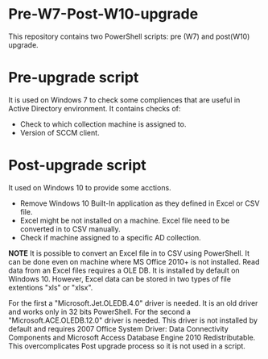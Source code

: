 # Pre-W7-Post-W10-upgrade
This repository contains two PowerShell scripts: pre (W7) and post(W10) upgrade.


# Pre-upgrade script 

It is used on Windows 7  to check some compliences that are useful in Active Directory environment. It contains checks of:
- Check to which collection machine is assigned to.
- Version of SCCM client.

# Post-upgrade script
It used on Windows 10 to provide some acctions. 
- Remove Windows 10 Built-In application as they defined in Excel or CSV file.
- Excel might be not installed on a machine. Excel file need to be converted in to CSV manually.
- Check if machine assigned to a specific AD collection.

**NOTE** It is possible to convert an Excel file in to CSV using PowerShell. It can be done even on machine where MS Office 2010+ is not installed. Read data from an Excel files requires a OLE DB. It is installed by default on Windows 10. However, Excel data can be stored in two types of file extentions "xls" or "xlsx". 

For the first a "Microsoft.Jet.OLEDB.4.0" driver is needed. It is an old driver and works only in 32 bits PowerShell. For the second a "Microsoft.ACE.OLEDB.12.0" driver is needed. This driver is not installed by default and requires 2007 Office System Driver: Data Connectivity Components and Microsoft Access Database Engine 2010 Redistributable. This overcomplicates Post upgrade process so it is not used in a script.
